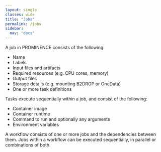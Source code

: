 ```yaml
---
layout: single
classes: wide
title: "Jobs"
permalink: /jobs
sidebar:
  nav: "docs"
---
```


A job in PROMINENCE consists of the following:
* Name
* Labels
* Input files and artifacts
* Required resources (e.g. CPU cores, memory)
* Output files
* Storage details (e.g. mounting B2DROP or OneData)
* One or more task definitions

Tasks execute sequentially within a job, and consist of the following:
* Container image
* Container runtime
* Command to run and optionally any arguments
* Environment variables

A workflow consists of one or more jobs and the dependencies between them. Jobs within a workflow can be executed sequentially, in parallel or combinations of both.
